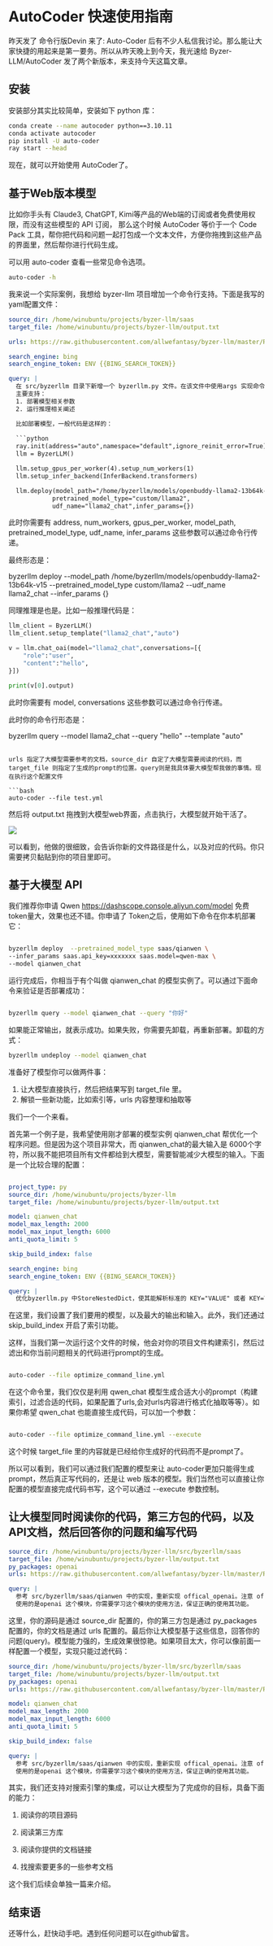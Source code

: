 # AutoCoder 快速使用指南

昨天发了 命令行版Devin 来了: Auto-Coder 后有不少人私信我讨论。那么能让大家快捷的用起来是第一要务。所以从昨天晚上到今天，我光速给 Byzer-LLM/AutoCoder 发了两个新版本，来支持今天这篇文章。

## 安装

安装部分其实比较简单，安装如下 python 库：

```bash
conda create --name autocoder python==3.10.11
conda activate autocoder
pip install -U auto-coder
ray start --head
```

现在，就可以开始使用 AutoCoder了。

## 基于Web版本模型

比如你手头有 Claude3, ChatGPT, Kimi等产品的Web端的订阅或者免费使用权限，而没有这些模型的 API 订阅， 那么这个时候 AutoCoder 等价于一个 Code Pack 工具，帮你把代码和问题一起打包成一个文本文件，方便你拖拽到这些产品的界面里，然后帮你进行代码生成。

可以用 auto-coder 查看一些常见命令选项。

```bash
auto-coder -h
```

我来说一个实际案例，我想给 byzer-llm 项目增加一个命令行支持。下面是我写的yaml配置文件：

```yml
source_dir: /home/winubuntu/projects/byzer-llm/saas
target_file: /home/winubuntu/projects/byzer-llm/output.txt

urls: https://raw.githubusercontent.com/allwefantasy/byzer-llm/master/README.md

search_engine: bing
search_engine_token: ENV {{BING_SEARCH_TOKEN}}

query: |
  在 src/byzerllm 目录下新增一个 byzerllm.py 文件。在该文件中使用args 实现命令行支持。参考 README.md 中的使用方法来增加命令行参数。
  主要支持：
  1. 部署模型相关参数
  2. 运行推理相关阐述

  比如部署模型，一般代码是这样的：
  
  ```python
  ray.init(address="auto",namespace="default",ignore_reinit_error=True)
  llm = ByzerLLM()

  llm.setup_gpus_per_worker(4).setup_num_workers(1)
  llm.setup_infer_backend(InferBackend.transformers)

  llm.deploy(model_path="/home/byzerllm/models/openbuddy-llama2-13b64k-v15",
            pretrained_model_type="custom/llama2",
            udf_name="llama2_chat",infer_params={})
  ```
  此时你需要有 address, num_workers, gpus_per_worker, model_path, pretrained_model_type, udf_name, infer_params 这些参数可以通过命令行传递。

  最终形态是：

  byzerllm deploy --model_path /home/byzerllm/models/openbuddy-llama2-13b64k-v15 --pretrained_model_type custom/llama2 --udf_name llama2_chat --infer_params {}

  同理推理是也是。比如一般推理代码是：

  ```python
  llm_client = ByzerLLM()
  llm_client.setup_template("llama2_chat","auto")

  v = llm.chat_oai(model="llama2_chat",conversations=[{
      "role":"user",
      "content":"hello",
  }])

  print(v[0].output)
  ```
  此时你需要有 model, conversations 这些参数可以通过命令行传递。

  此时你的命令行形态是：
  
  byzerllm query --model llama2_chat --query "hello" --template "auto"
```

urls 指定了大模型需要参考的文档，source_dir 自定了大模型需要阅读的代码，而 target_file 则指定了生成的prompt的位置。query则是我具体要大模型帮我做的事情。现在执行这个配置文件

```bash
auto-coder --file test.yml
```

然后将 output.txt 拖拽到大模型web界面，点击执行，大模型就开始干活了。

![](../images/image1.png)

可以看到，他做的很细致，会告诉你新的文件路径是什么，以及对应的代码。你只需要拷贝黏贴到你的项目里即可。

## 基于大模型 API

我们推荐你申请 Qwen https://dashscope.console.aliyun.com/model 免费token量大，效果也还不错。你申请了 Token之后，使用如下命令在你本机部署它：

```bash

byzerllm deploy  --pretrained_model_type saas/qianwen \
--infer_params saas.api_key=xxxxxxx saas.model=qwen-max \
--model qianwen_chat
```

运行完成后，你相当于有个叫做 qianwen_chat 的模型实例了。可以通过下面命令来验证是否部署成功：

```bash

byzerllm query --model qianwen_chat --query "你好"
```

如果能正常输出，就表示成功。如果失败，你需要先卸载，再重新部署。卸载的方式：

```bash
byzerllm undeploy --model qianwen_chat
```

准备好了模型你可以做两件事：

1. 让大模型直接执行，然后把结果写到 target_file 里。
2. 解锁一些新功能，比如索引等，urls 内容整理和抽取等

我们一个一个来看。

首先第一个例子是，我希望使用刚才部署的模型实例 qianwen_chat 帮优化一个程序问题。但是因为这个项目非常大，而 qianwen_chat的最大输入是 6000个字符，所以我不能把项目所有文件都给到大模型，需要智能减少大模型的输入。下面是一个比较合理的配置：

```yml

project_type: py
source_dir: /home/winubuntu/projects/byzer-llm
target_file: /home/winubuntu/projects/byzer-llm/output.txt

model: qianwen_chat
model_max_length: 2000
model_max_input_length: 6000
anti_quota_limit: 5

skip_build_index: false

search_engine: bing
search_engine_token: ENV {{BING_SEARCH_TOKEN}}

query: |
  优化byzerllm.py 中StoreNestedDict，使其能解析标准的 KEY="VALUE" 或者 KEY=VALUE 的字符串
```

在这里，我们设置了我们要用的模型，以及最大的输出和输入。此外，我们还通过 skip_build_index 开启了索引功能。

这样，当我们第一次运行这个文件的时候，他会对你的项目文件构建索引，然后过滤出和你当前问题相关的代码进行prompt的生成。

```bash

auto-coder --file optimize_command_line.yml
```

在这个命令里，我们仅仅是利用 qwen_chat 模型生成合适大小的prompt（构建索引，过滤合适的代码，如果配置了urls,会对urls内容进行格式化抽取等等）。如果你希望 qwen_chat 也能直接生成代码，可以加一个参数：

```bash

auto-coder --file optimize_command_line.yml --execute
```

这个时候 target_file 里的内容就是已经给你生成好的代码而不是prompt了。

所以可以看到，我们可以通过我们配置的模型来让 auto-coder更加只能得生成prompt，然后真正写代码的，还是让 web 版本的模型。我们当然也可以直接让你配置的模型直接完成代码书写，这个可以通过 --execute 参数控制。

## 让大模型同时阅读你的代码，第三方包的代码，以及API文档，然后回答你的问题和编写代码

```yml
source_dir: /home/winubuntu/projects/byzer-llm/src/byzerllm/saas
target_file: /home/winubuntu/projects/byzer-llm/output.txt
py_packages: openai
urls: https://raw.githubusercontent.com/allwefantasy/byzer-llm/master/README.md

query: |
  参考 src/byzerllm/saas/qianwen 中的实现，重新实现 offical_openai。注意 offical_openai 中
  使用的是openai 这个模块，你需要学习这个模块的使用方法，保证正确的使用其功能。
```

这里，你的源码是通过 source_dir 配置的，你的第三方包是通过 py_packages 配置的，你的文档是通过 urls 配置的。最后你让大模型基于这些信息，回答你的问题(query)。模型能力强的，生成效果很惊艳。如果项目太大，你可以像前面一样配置一个模型，实现只能过滤代码：

```yml
source_dir: /home/winubuntu/projects/byzer-llm/src/byzerllm/saas
target_file: /home/winubuntu/projects/byzer-llm/output.txt
py_packages: openai
urls: https://raw.githubusercontent.com/allwefantasy/byzer-llm/master/README.md

model: qianwen_chat
model_max_length: 2000
model_max_input_length: 6000
anti_quota_limit: 5

skip_build_index: false

query: |
  参考 src/byzerllm/saas/qianwen 中的实现，重新实现 offical_openai。注意 offical_openai 中
  使用的是openai 这个模块，你需要学习这个模块的使用方法，保证正确的使用其功能。
```

其实，我们还支持对搜索引擎的集成，可以让大模型为了完成你的目标，具备下面的能力：

1. 阅读你的项目源码

2. 阅读第三方库

3. 阅读你提供的文档链接

4. 找搜索要更多的一些参考文档

这个我们后续会单独一篇来介绍。

## 结束语

还等什么，赶快动手吧。遇到任何问题可以在github留言。